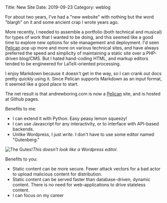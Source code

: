 Title: New Site
Date: 2019-09-23
Category: weblog

For about two years, I've had a "new website" with nothing but the word "blargh" on it and some ancient crap I wrote years ago.

More recently, I needed to assemble a portfolio (both technical and musical) for types of work that I wanted to be doing, and this seemed like a good time to explore new options for site management and deployment. I'd seen [Pelican](https://getpelican.com) pop up more and more on various technical sites, and have always preferred the speed and simplicity of maintaining a static site over a PHP-driven blog/CMS. But I hated hand-coding HTML, and markup editors tended to be engineered for LaTeX-oriented processing.

I enjoy Markdown because it doesn't get in the way, so I can crank out docs pretty quickly using it. Since Pelican supports Markdown as an input format, it seemed like a good place to start.

The net result is that andrewboring.com is now a [Pelican](https://getpelican.com) site, and is hosted at Github pages.

Benefits to me:

- I can extend it with Python. Easy peasy lemon squeezy!
- I can use Javascript for any interactivity, or to interface with API-based backends.
- Unlike Wordpress, I just *write*. I don't have to use some editor named "Gutenberg."

![The Gutes!]({static}/media/steve-guttenberg.jpg)*This doesn't look like a Wordpress editor.*

Benefits to you:

- Static content can be more secure. Fewer attack vectors for a bad actor to upload malicious content for distribution.
- Static content can be served faster than database-driven, dynamic content. There is no need for web-applications to drive stateless content.
- I can focus on my career
